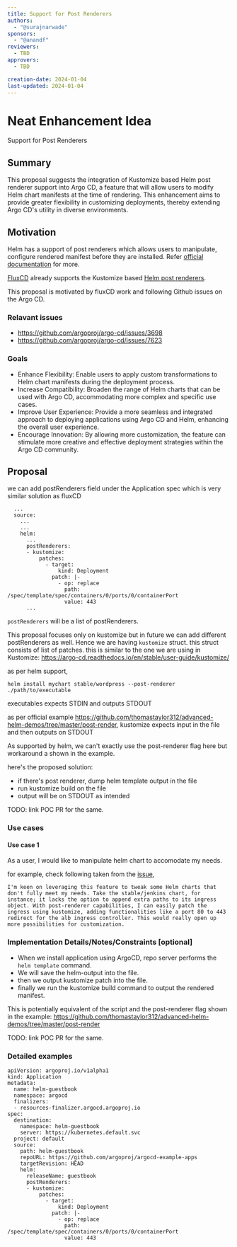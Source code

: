 ```yaml
---
title: Support for Post Renderers
authors:
  - "@surajnarwade"
sponsors:
  - "@anandf"
reviewers:
  - TBD
approvers:
  - TBD

creation-date: 2024-01-04
last-updated: 2024-01-04
---
```


# Neat Enhancement Idea

Support for Post Renderers

## Summary

This proposal suggests the integration of Kustomize based Helm post renderer support into Argo CD, a feature that will allow users to modify Helm chart manifests at the time of rendering. This enhancement aims to provide greater flexibility in customizing deployments, thereby extending Argo CD's utility in diverse environments.

## Motivation

Helm has a support of post renderers which allows users to manipulate, configure rendered manifest before they are installed. Refer [official documentation](https://helm.sh/docs/topics/advanced/#post-rendering) for more.

[FluxCD](https://fluxcd.io/) already supports the Kustomize based [Helm post renderers](https://fluxcd.io/flux/components/helm/helmreleases/#post-renderers).

This proposal is motivated by fluxCD work and following Github issues on the Argo CD.

### Relavant issues

* https://github.com/argoproj/argo-cd/issues/3698
* https://github.com/argoproj/argo-cd/issues/7623

### Goals

* Enhance Flexibility: Enable users to apply custom transformations to Helm chart manifests during the deployment process.
* Increase Compatibility: Broaden the range of Helm charts that can be used with Argo CD, accommodating more complex and specific use cases.
* Improve User Experience: Provide a more seamless and integrated approach to deploying applications using Argo CD and Helm, enhancing the overall user experience.
* Encourage Innovation: By allowing more customization, the feature can stimulate more creative and effective deployment strategies within the Argo CD community.

## Proposal

we can add postRenderers field under the Application spec which is very similar solution as fluxCD

```
  ...
  source:
    ...
    ...
    helm: 
      ...
      postRenderers:
      - kustomize:
          patches:
            - target:
                kind: Deployment
              patch: |-
                - op: replace
                  path: /spec/template/spec/containers/0/ports/0/containerPort
                  value: 443
      ...
```

`postRenderers` will be a list of postRenderers. 

This proposal focuses only on kustomize but in future we can add different postRenderers as well.
Hence we are having `kustomize` struct.
this struct consists of list of patches. this is similar to the one we are using in Kustomize: https://argo-cd.readthedocs.io/en/stable/user-guide/kustomize/ 


as per helm support,

```
helm install mychart stable/wordpress --post-renderer ./path/to/executable
```

executables expects STDIN and outputs STDOUT

as per official example https://github.com/thomastaylor312/advanced-helm-demos/tree/master/post-render, kustomize expects input in the file and then outputs on STDOUT

As supported by helm, we can't exactly use the post-renderer flag here but workaround a shown in the example.

here's the proposed solution:
* if there's post renderer, dump helm template output in the file
* run kustomize build on the file
* output will be on STDOUT as intended

TODO: link POC PR for the same.

### Use cases

#### Use case 1

As a user, I would like to manipulate helm chart to accomodate my needs.

for example, check following taken from the [issue](https://github.com/argoproj/argo-cd/issues/3698),

```
I'm keen on leveraging this feature to tweak some Helm charts that don't fully meet my needs. Take the stable/jenkins chart, for instance; it lacks the option to append extra paths to its ingress object. With post-renderer capabilities, I can easily patch the ingress using kustomize, adding functionalities like a port 80 to 443 redirect for the alb ingress controller. This would really open up more possibilities for customization.
```


### Implementation Details/Notes/Constraints [optional]

* When we install application using ArgoCD, repo server performs the `helm template` command.
* We will save the helm-output into the file.
* then we output kustomize patch into the file.
* finally we run the kustomize build command to output the rendered manifest.

This is potentially equivalent of the script and the post-renderer flag shown in the example:  https://github.com/thomastaylor312/advanced-helm-demos/tree/master/post-render

TODO: link POC PR for the same.


### Detailed examples

```
apiVersion: argoproj.io/v1alpha1
kind: Application
metadata:
  name: helm-guestbook
  namespace: argocd
  finalizers:
  - resources-finalizer.argocd.argoproj.io
spec:
  destination:
    namespace: helm-guestbook
    server: https://kubernetes.default.svc
  project: default
  source:
    path: helm-guestbook
    repoURL: https://github.com/argoproj/argocd-example-apps
    targetRevision: HEAD
    helm: 
      releaseName: guestbook
      postRenderers:
      - kustomize:
          patches:
            - target:
                kind: Deployment
              patch: |-
                - op: replace
                  path: /spec/template/spec/containers/0/ports/0/containerPort
                  value: 443
```
